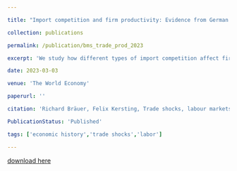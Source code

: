 ```yaml
---

title: "Import competition and firm productivity: Evidence from German manufacturing"

collection: publications

permalink: /publication/bms_trade_prod_2023

excerpt: 'We study how different types of import competition affect firm productivity using firm-product data from German manufacturing (2000–2014). Competition from high-income countries causes affected domestic firms to increase their productivity and lower their prices. Oppositely, import competition from low-wage countries does not lead to firm productivity gains. Instead, domestic firms` sales and input usage decline. Our findings confirm the intuition of ladder models that the effect of competition depends on the “closeness” of competitors. They are in line with widespread X-inefficiencies throughout the economy, which firms reduce in response to competition from high-income countries.'

date: 2023-03-03

venue: 'The World Economy'

paperurl: ''

citation: 'Richard Bräuer, Felix Kersting, Trade shocks, labour markets and migration in the First Globalisation, The Economic Journal, 2024'

PublicationStatus: 'Published'

tags: ['economic history','trade shocks','labor']

---
```


[download here](https://academic.oup.com/ej/advance-article/doi/10.1093/ej/uead068/7258817)